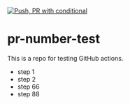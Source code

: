 [![Push, PR with conditional](https://github.com/altescape/pr-number-test/actions/workflows/all.yml/badge.svg)](https://github.com/altescape/pr-number-test/actions/workflows/all.yml)

# pr-number-test

This is a repo for testing GitHub actions.

- step 1
- step 2
- step 66
- step 88
